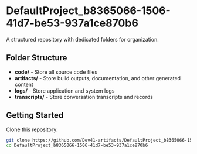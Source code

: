 # DefaultProject_b8365066-1506-41d7-be53-937a1ce870b6
A structured repository with dedicated folders for organization.

## Folder Structure

- **code/** - Store all source code files
- **artifacts/** - Store build outputs, documentation, and other generated content
- **logs/** - Store application and system logs
- **transcripts/** - Store conversation transcripts and records

## Getting Started

Clone this repository:
```bash
git clone https://github.com/Dev41-artifacts/DefaultProject_b8365066-1506-41d7-be53-937a1ce870b6
cd DefaultProject_b8365066-1506-41d7-be53-937a1ce870b6
```
